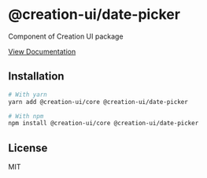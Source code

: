 # @creation-ui/date-picker

Component of Creation UI package

[View Documentation](https://creation-ui.dev/)

## Installation

```bash
# With yarn
yarn add @creation-ui/core @creation-ui/date-picker

# With npm
npm install @creation-ui/core @creation-ui/date-picker
```

## License

MIT
